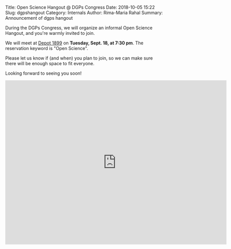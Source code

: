 Title: Open Science Hangout @ DGPs Congress
Date: 2018-10-05 15:22
Slug: dgpshangout
Category: Internals
Author: Rima-Maria Rahal
Summary: Announcement of dgps hangout

During the DGPs Congress, we will organize an informal Open Science Hangout, and you're warmly invited to join. 

We will meet at [Depot 1899](http://www.depot1899.de) on **Tuesday, Sept. 18, at 7:30 pm**. The reservation keyword is "Open Science".

Please let us know if (and when) you plan to join, so we can make sure there will be enough space to fit everyone. 

Looking forward to seeing you soon! 

<iframe 
src="https://goo.gl/forms/P10Gez1HF7NSRbvn2" 
width="700" height="520" frameborder="0" marginheight="0" marginwidth="0">Loading...</iframe>
